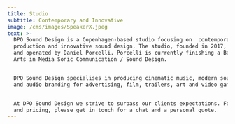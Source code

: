 ```yaml
---
title: Studio
subtitle: Contemporary and Innovative
image: /cms/images/SpeakerX.jpeg
text: >-
  DPO Sound Design is a Copenhagen-based studio focusing on  contemporary music
  production and innovative sound design. The studio, founded in 2017, is owned
  and operated by Daniel Porcelli. Porcelli is currently finishing a Bachelor of
  Arts in Media Sonic Communication / Sound Design.


  DPO Sound Design specialises in producing cinematic music, modern sound design
  and audio branding for advertising, film, trailers, art and video games.


  At DPO Sound Design we strive to surpass our clients expectations. For info
  and pricing, please get in touch for a chat and a personal quote.
---
```












































